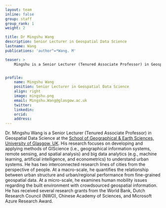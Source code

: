 ```yaml
---
layout: team
inline: false
group: staff
group_rank: 1
weight: 2

title: Dr Mingshu Wang
description: Senior Lecturer in Geospatial Data Science
lastname: Wang
publications: 'author^=*Wang. M'

teaser: >
    Mingshu is a Senior Lecturer (Tenured Associate Professor) in Geospatial Data Science at the School of Geographical & Earth Sciences, University of Glasgow.


profile:
    name: Mingshu Wang
    position: Senior Lecturer in Geospatial Data Science
    align: right
    image: mingshu.png
    email: Mingshu.Wang@glasgow.ac.uk
    twitter:
    linkedin:
    orcid:
    address:
---
```

Dr. Mingshu Wang is a Senior Lecturer (Tenured Associate Professor) in Geospatial Data Science at the [School of Geographical & Earth Sciences, University of Glasgow, UK](https://www.gla.ac.uk/schools/ges/). His research focuses on developing and applying methods of GIScience (i.e., geographical information systems, remote sensing, and spatial analysis) and big data analytics (e.g., machine learning, artificial intelligence, and econometrics) to understand urban systems. He has two interconnected research lines of cities from the perspective of people. At a macro-scale, he quantifies the relationship between urban structure and urban/regional performance from fine-grained geospatial data. At a micro-scale, he examines human mobility issues regarding the built environment with crowdsourced geospatial information. He has received several research grants from the World Bank, Dutch Research Council (NWO), Chinese Academy of Sciences, and Microsoft Azure Research Award.
